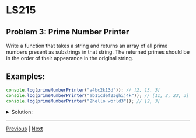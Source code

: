 # LS215
## Problem 3: Prime Number Printer

Write a function that takes a string and returns an array of all prime numbers present as substrings in that string. The returned primes should be in the order of their appearance in the original string.

## Examples:

```javascript
console.log(primeNumberPrinter("a4bc2k13d")); // [2, 13, 3]
console.log(primeNumberPrinter("ab11cdef23ghij4k")); // [11, 2, 23, 3]
console.log(primeNumberPrinter("2hello world3")); // [2, 3]
```

<details>
<summary>Solution:</summary>

```javascript
function isPrime(num) {
  if (num <= 1) return false;
  if (num <= 3) return true;
  if (num % 2 === 0 || num % 3 === 0) return false;

  for (let i = 5; i * i <= num; i = i + 6) {
    if (num % i === 0 || num % (i + 2) === 0) {
      return false;
    }
  }
  return true;
}

function primeNumberPrinter(str) {
  let primes = [];
  for (let i = 0; i < str.length; i++) {
    for (let j = i + 1; j <= str.length; j++) {
      let sub = str.substring(i, j);
      if (!/^[0-9]+$/.test(sub)) continue;
      let num = Number(sub);
      if (isPrime(num)) {
        primes.push(num);
      }
    }
  }
  return primes;
}
```

</details>

---

[Previous](02.md) | [Next](04.md)